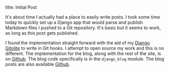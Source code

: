 title: Initial Post

It's about time I actually had a place to easily write posts. I took some time
today to quickly set up a Django app that would parse and publish Markdown files
I pushed to a Git repository. It's basic but it seems to work, as long as this
post gets published.

I found the implementation straight forward with the aid of my
[Django Gitolite](https://github.com/eyolfson/django-gitolite) to write in Git
hooks. I attempt to open source my work and this is no different. The
implementation for the blog, along with the rest of the site, is on
[Github](https://github.com/eyolfson/django-gitolite). The blog code
specifically is in the `django_blog` module. The blog posts are also available
[Github](https://github.com/eyolfson/site-eyl-blog).
